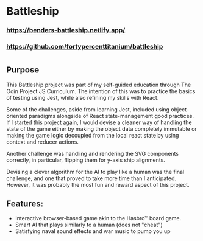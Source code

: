 # Battleship

### https://benders-battleship.netlify.app/

### https://github.com/fortypercenttitanium/battleship

#

## Purpose

This Battleship project was part of my self-guided education through The Odin Project JS Curriculum. The intention of this was to practice the basics of testing using Jest, while also refining my skills with React.

Some of the challenges, aside from learning Jest, included using object-oriented paradigms alongside of React state-management good practices. If I started this project again, I would devise a cleaner way of handling the state of the game either by making the object data completely immutable or making the game logic decoupled from the local react state by using context and reducer actions.

Another challenge was handling and rendering the SVG components correctly, in particular, flipping them for y-axis ship alignments.

Devising a clever algorithm for the AI to play like a human was the final challenge, and one that proved to take more time than I anticipated. However, it was probably the most fun and reward aspect of this project.

## Features:

- Interactive browser-based game akin to the Hasbro&trade; board game.
- Smart AI that plays similarly to a human (does not "cheat")
- Satisfying naval sound effects and war music to pump you up
